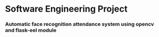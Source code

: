 # Software Engineering Project
### Automatic face recognition attendance system using opencv and flask-eel module
